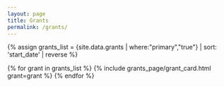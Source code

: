 ```yaml
---
layout: page
title: Grants
permalink: /grants/
---
```


{% assign grants_list = {site.data.grants | where:"primary","true"} | sort: 'start_date' | reverse %}

<div id="grants-list" role="tablist" aria-multiselectable="true">
  {% for grant in grants_list %}
    {% include grants_page/grant_card.html grant=grant %}
  {% endfor %}
</div>
